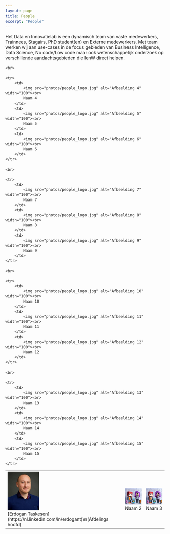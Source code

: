 ```yaml
---
layout: page
title: People
excerpt: "People"
---
```


Het Data en Innovatielab is een dynamisch team van vaste medewerkers, Trainnees, Stagairs, PhD student(en) en Externe medewerkers.
Met team werken wij aan use-cases in de focus gebieden van Business Intelligence, Data Science, No code/Low code maar ook wetenschappelijk onderzoek
op verschillende aandachtsgebieden die IenW direct helpen.

<html lang="en">
<head>
    <meta charset="UTF-8">
    <meta name="viewport" content="width=device-width, initial-scale=1.0">
    <title>Table with Images and Names</title>
</head>
<body>

<table border="0">
    <tr>
        <td>
            <img src="photos/ET.jpg" alt="Afbeelding 1" width="100"><br>
            [Erdogan Taskesen](https://nl.linkedin.com/in/erdogant)\n(Afdelings hoofd)
        </td>
        <td>
            <img src="photos/people_logo.jpg" alt="Afbeelding 2" width="100"><br>
            Naam 2
        </td>
        <td>
            <img src="photos/people_logo.jpg" alt="Afbeelding 3" width="100"><br>
            Naam 3
        </td>
    </tr>

    <br>
    
    <tr>
        <td>
            <img src="photos/people_logo.jpg" alt="Afbeelding 4" width="100"><br>
            Naam 4
        </td>
        <td>
            <img src="photos/people_logo.jpg" alt="Afbeelding 5" width="100"><br>
            Naam 5
        </td>
        <td>
            <img src="photos/people_logo.jpg" alt="Afbeelding 6" width="100"><br>
            Naam 6
        </td>
    </tr>

    <br>
    
    <tr>
        <td>
            <img src="photos/people_logo.jpg" alt="Afbeelding 7" width="100"><br>
            Naam 7
        </td>
        <td>
            <img src="photos/people_logo.jpg" alt="Afbeelding 8" width="100"><br>
            Naam 8
        </td>
        <td>
            <img src="photos/people_logo.jpg" alt="Afbeelding 9" width="100"><br>
            Naam 9
        </td>
    </tr>

    <br>
    
    <tr>
        <td>
            <img src="photos/people_logo.jpg" alt="Afbeelding 10" width="100"><br>
            Naam 10
        </td>
        <td>
            <img src="photos/people_logo.jpg" alt="Afbeelding 11" width="100"><br>
            Naam 11
        </td>
        <td>
            <img src="photos/people_logo.jpg" alt="Afbeelding 12" width="100"><br>
            Naam 12
        </td>
    </tr>

    <br>
    
    <tr>
        <td>
            <img src="photos/people_logo.jpg" alt="Afbeelding 13" width="100"><br>
            Naam 13
        </td>
        <td>
            <img src="photos/people_logo.jpg" alt="Afbeelding 14" width="100"><br>
            Naam 14
        </td>
        <td>
            <img src="photos/people_logo.jpg" alt="Afbeelding 15" width="100"><br>
            Naam 15
        </td>
    </tr>
</table>

</body>
</html>

